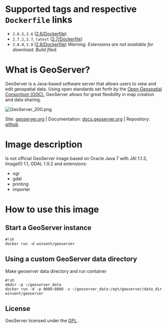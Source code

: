 # Supported tags and respective `Dockerfile` links #

- `2.6.5`, `2.6` ([2.6/Dockerfile](https://bitbucket.org/ololoteam/geoserver-docker/src/e68aae3d583f1706c2bbd737067ad4da76d0d9b5/2.6))
- `2.7.2`, `2.7`, `latest` ([2.7/Dockerfile](https://bitbucket.org/ololoteam/geoserver-docker/src/e68aae3d583f1706c2bbd737067ad4da76d0d9b5/2.7))
- `2.8.0`, `2.8` ([2.8/Dockerfile](https://bitbucket.org/ololoteam/geoserver-docker/src/e68aae3d583f1706c2bbd737067ad4da76d0d9b5/2.8)) *Warning. Extensions are not available for download. Build filed.*

# What is GeoServer? #
GeoServer is a Java-based software server that allows users to view and edit geospatial data. Using open standards set forth by the [Open Geospatial Consortium (OGC)](http://www.opengeospatial.org/), GeoServer allows for great flexibility in map creation and data sharing.

![GeoServer_200.png](http://static.geoserver.org/images/GeoServer_200.png)

Site: [geoserver.org](http://geoserver.org/) | Documentation: [docs.geoserver.org](http://docs.geoserver.org/) | Repository: [github](https://github.com/geoserver/geoserver)
# Image description #

Is not official GeoServer image based on Oracle Java 7 with JAI 1.1.3, ImageIO 1.1, GDAL 1.9.2 and extensions:

* ogr
* gdal
* printing
* importer

# How to use this image #
## Start a GeoServer instance ##

```
#!sh
docker run -d winsent/geoserver

```

## Using a custom GeoServer data directory ##
Make geoserver data directory and run container
```
#!sh
mkdir -p ~/geoserver_data
docker run -d -p 8080:8080 -v ~/geoserver_data:/opt/geoserver/data_dir winsent/geoserver

```

## License ##
GeoServer licensed under the [GPL](http://www.gnu.org/licenses/old-licenses/gpl-2.0.html).
